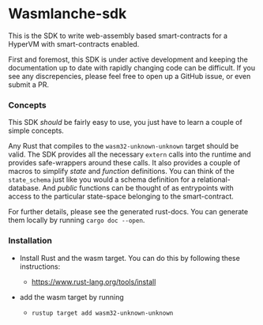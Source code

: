 # Wasmlanche-sdk

This is the SDK to write web-assembly based smart-contracts for a HyperVM with smart-contracts enabled.

First and foremost, this SDK is under active development and keeping the documentation up to date with rapidly changing code can be difficult. If you see any discrepencies, please feel free to open up a GitHub issue, or even submit a PR.

### Concepts

This SDK _should_ be fairly easy to use, you just have to learn a couple of simple concepts.

Any Rust that compiles to the `wasm32-unknown-unknown` target should be valid. The SDK provides all the necessary `extern` calls into the runtime and provides safe-wrappers around these calls. It also provides a couple of macros to simplify _state_ and _function_ definitions. You can think of the `state_schema` just like you would a schema definition for a relational-database. And _public_ functions can be thought of as entrypoints with access to the particular state-space belonging to the smart-contract.

For further details, please see the generated rust-docs. You can generate them locally by running `cargo doc --open`.

### Installation

- Install Rust and the wasm target. You can do this by following these instructions:

  - https://www.rust-lang.org/tools/install

- add the wasm target by running
  - `rustup target add wasm32-unknown-unknown`
